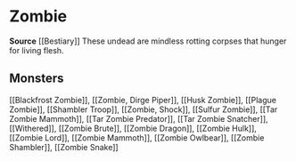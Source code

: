 ﻿---
id: '245'
name: Zombie
rarity: Common
source: '[[DATABASE/source/Bestiary|Bestiary]]'
trait:
- Zombie
type: Trait

---
# Zombie

**Source** [[Bestiary]]
These undead are mindless rotting corpses that hunger for living flesh.

## Monsters

[[Blackfrost Zombie]], [[Zombie, Dirge Piper]], [[Husk Zombie]], [[Plague Zombie]], [[Shambler Troop]], [[Zombie, Shock]], [[Sulfur Zombie]], [[Tar Zombie Mammoth]], [[Tar Zombie Predator]], [[Tar Zombie Snatcher]], [[Withered]], [[Zombie Brute]], [[Zombie Dragon]], [[Zombie Hulk]], [[Zombie Lord]], [[Zombie Mammoth]], [[Zombie Owlbear]], [[Zombie Shambler]], [[Zombie Snake]]
